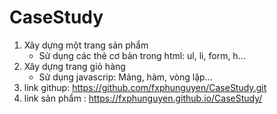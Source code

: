 # CaseStudy
1. Xây dựng một trang sản phẩm
    - Sử dụng các thẻ cơ bản trong html: ul, li, form, h...
2. Xây dựng trang giỏ hàng
    - Sử dụng javascrip: Mảng, hàm, vòng lặp...
3. link githup: https://github.com/fxphunguyen/CaseStudy.git
4. link sản phẩm : https://fxphunguyen.github.io/CaseStudy/